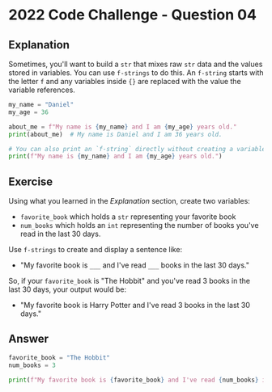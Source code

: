 # 2022 Code Challenge - Question 04 

## Explanation

Sometimes, you'll want to build a `str` that mixes raw `str` data and the values
stored in variables. You can use `f-strings` to do this. An `f-string` starts with
the letter `f` and any variables inside `{}` are replaced with the value the variable
references.

```python
my_name = "Daniel"
my_age = 36

about_me = f"My name is {my_name} and I am {my_age} years old."
print(about_me)  # My name is Daniel and I am 36 years old.

# You can also print an `f-string` directly without creating a variable.
print(f"My name is {my_name} and I am {my_age} years old.")
```

## Exercise

Using what you learned in the *Explanation* section, create two variables:
- `favorite_book` which holds a `str` representing your favorite book
- `num_books` which holds an `int` representing the number of books you've read in the last 30 days.

Use `f-strings` to create and display a sentence like:
- "My favorite book is `___` and I've read `___` books in the last 30 days."

So, if your `favorite_book` is "The Hobbit" and you've read 3 books in the last 30 days, your output would be:
- "My favorite book is Harry Potter and I've read 3 books in the last 30 days."


## Answer

```python
favorite_book = "The Hobbit"
num_books = 3

print(f"My favorite book is {favorite_book} and I've read {num_books} in the last 30 days")
```

